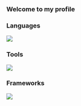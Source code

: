 <h3>Welcome to my profile</h3>

<h3 align="left">Languages</h3>
 <img src="https://skillicons.dev/icons?i=c,cpp,cs,bash,dart,js,py" />
<h3 align="left">Tools</h3>
 <img src="https://skillicons.dev/icons?i=git,vscode,linux,windows,visualstudio,apple" />
<h3 align="left">Frameworks</h3>
 <img src="https://skillicons.dev/icons?i=nodejs,fastapi,express,flutter,tensorflow,unity"/>
